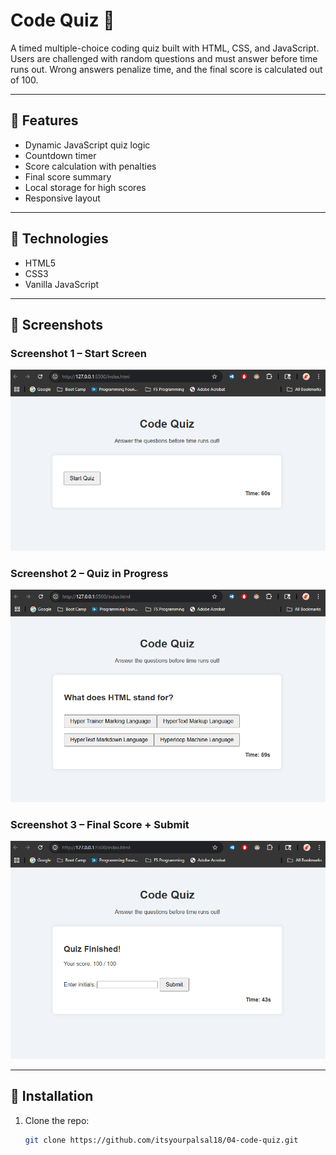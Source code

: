 # Code Quiz 🧠

A timed multiple-choice coding quiz built with HTML, CSS, and JavaScript. Users are challenged with random questions and must answer before time runs out. Wrong answers penalize time, and the final score is calculated out of 100.

---

## 🔧 Features

- Dynamic JavaScript quiz logic
- Countdown timer
- Score calculation with penalties
- Final score summary
- Local storage for high scores
- Responsive layout

---

## 🚀 Technologies

- HTML5
- CSS3
- Vanilla JavaScript

---

## 📸 Screenshots

### Screenshot 1 – Start Screen
![Screenshot 1](./assets/images/screenshot1.png)

### Screenshot 2 – Quiz in Progress
![Screenshot 2](./assets/images/screenshot2.png)

### Screenshot 3 – Final Score + Submit
![Screenshot 3](./assets/images/screenshot3.png)

---

## 💾 Installation

1. Clone the repo:
   ```bash
   git clone https://github.com/itsyourpalsal18/04-code-quiz.git